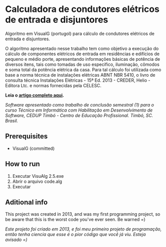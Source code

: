 # Calculadora de condutores elétricos de entrada e disjuntores
Algoritmo em VisualG (portugol) para cálculo de condutores elétricos de entrada e disjuntores.

O algoritmo apresentado nesse trabalho tem como objetivo a execução do cálculo de componentes elétricos de entrada em residências e edifícios de pequeno e médio porte, apresentando informações básicas de potência de diversos itens, tais como tomadas de uso especifico, iluminação, cômodos e soma total da potência elétrica da casa. Para tal cálculo foi utilizada como base a norma técnica de instalações elétricas ABNT NBR 5410, o livro de consulta técnica Instalações Elétricas - 15ª Ed. 2013 - CREDER, Helio - Editora Ltc. e normas fornecidas pela CELESC.

**Leia o [artigo completo aqui](https://github.com/RobertoDebarba/calculadora-condutores-eletricos-e-disjuntores/blob/5580fc967496a092f0dc6d056e7d3462839b5ec4/ALGORITMO%20EM%20VISUALG%20PARA%20C%C3%81LCULO%20DE%20CONDUTORES%20EL%C3%89TRICOS%20DE%20ENTRADA%20E%20DISJUNTORES.pdf).**

*Software apresentado como trabalho de conclusão semestral (1) para o curso Técnico em Informática com Habilitação em Desenvolvimento de Software, CEDUP Timbó - Centro de Educação Profissional. Timbó, SC. Brasil.*

## Prerequisites

- VisualG (committed)

## How to run

1. Executar VisuAlg 2.5.exe
2. Abrir o arquivo code.alg
3. Executar

## Aditional info

This project was created in 2013, and was my first programming project, so be aware that this is the worst code you've ever seen. Be warned =)

*Este projeto foi criado em 2013, e foi meu primeiro projeto de programação, então tenha ciencia que esse é o pior código que você já viu. Esteja avisado =)*
